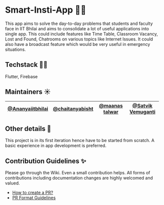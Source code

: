 # Smart-Insti-App 📱🏫
This app aims to solve the day-to-day problems that students and faculty face in IIT Bhilai and aims to consolidate a lot of useful applications into single app. This could include features like Time Table, Classroom Vacancy, Lost and Found, Chatrooms on various topics like Internet Issues. It could also have a broadcast feature which would be very useful in emergency situations.

## Techstack 👩‍💻
Flutter, Firebase

## Maintainers ☀️
 |[@Ananyaiitbhilai](https://github.com/Ananyaiitbhilai)|[@chaitanyabisht](https://github.com/chaitanyabisht) |[@maanas talwar](https://github.com/maanas-talwar)| [@Satvik Vemuganti](https://github.com/VickyMerzOwn)|
|------|-------|---------|--------|

## Other details 📑
This project is in its first iteration hence have to be started from scratch. A basic experience in app development is preferred. 

## Contribution Guidelines ✨
Please go through the Wiki. Even a small contribution helps. All forms of contributions including documentation changes are highly welcomed and valued.
- [How to create a PR?](https://github.com/OpenLake/Not-a-Mess/wiki/How-to-create-a-PR%3F)
- [PR Format Guidelines](https://github.com/OpenLake/Not-a-Mess/wiki/PR-Format-Guidelines)
